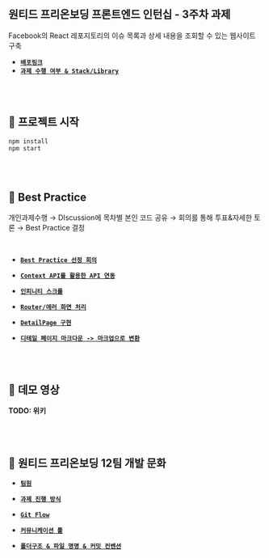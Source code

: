 ## 원티드 프리온보딩 프론트엔드 인턴십 - 3주차 과제

Facebook의 React 레포지토리의 이슈 목록과 상세 내용을 조회할 수 있는 웹사이트 구축

- [**`배포링크`**]()
- [**`과제 수행 여부 & Stack/Library`**](https://github.com/wanted-pre-onboarding-team12/pre-onboarding-11th-3-12/wiki)

<br>
<br>

## 📌 프로젝트 시작

```
npm install
npm start
```

<br>
<br>

## 📌 Best Practice

개인과제수행 → DIscussion에 목차별 본인 코드 공유 → 회의를 통해 투표&자세한 토론 → Best Practice 결정

<br>

- [**`Best Practice 선정 회의`**](https://github.com/wanted-pre-onboarding-team12/pre-onboarding-11th-3-12/wiki/Best-Practice#best-practice-%EC%84%A0%EC%A0%95-%ED%9A%8C%EC%9D%98)

- [**`Context API를 활용한 API 연동`**](https://github.com/wanted-pre-onboarding-team12/pre-onboarding-11th-3-12/wiki/Best-Practice#context-api%EB%A5%BC-%ED%99%9C%EC%9A%A9%ED%95%9C-api-%EC%97%B0%EB%8F%99)

- [**`인피니티 스크롤`**](https://github.com/wanted-pre-onboarding-team12/pre-onboarding-11th-3-12/wiki/Best-Practice#%EC%9D%B8%ED%94%BC%EB%8B%88%ED%8B%B0-%EC%8A%A4%ED%81%AC%EB%A1%A4)

- [**`Router/에러 화면 처리`**](https://github.com/wanted-pre-onboarding-team12/pre-onboarding-11th-3-12/wiki/Best-Practice#router--%EC%97%90%EB%9F%AC-%ED%99%94%EB%A9%B4-%EC%B2%98%EB%A6%AC)

- [**`DetailPage 구현`**](https://github.com/wanted-pre-onboarding-team12/pre-onboarding-11th-3-12/wiki/Best-Practice#detailpage-%EA%B5%AC%ED%98%84)

- [**`디테일 페이지 마크다운 -> 마크업으로 변환`**](https://github.com/wanted-pre-onboarding-team12/pre-onboarding-11th-3-12/wiki/Best-Practice#%EB%94%94%ED%85%8C%EC%9D%BC-%ED%8E%98%EC%9D%B4%EC%A7%80-%EB%A7%88%ED%81%AC%EB%8B%A4%EC%9A%B4---%EB%A7%88%ED%81%AC%EC%97%85%EC%9C%BC%EB%A1%9C-%EB%B3%80%ED%99%98)

<br>
<br>

## 📌 데모 영상

**TODO: 위키**

<br>
<br>

## 📌 원티드 프리온보딩 12팀 개발 문화

- [**`팀원`**](https://github.com/wanted-pre-onboarding-team12/pre-onboarding-11th-3-12/wiki/%EC%9B%90%ED%8B%B0%EB%93%9C-%ED%94%84%EB%A6%AC%EC%98%A8%EB%B3%B4%EB%94%A9-12%ED%8C%80#team)

- [**`과제 진행 방식`**](https://github.com/wanted-pre-onboarding-team12/pre-onboarding-11th-3-12/wiki/%EC%9B%90%ED%8B%B0%EB%93%9C-%ED%94%84%EB%A6%AC%EC%98%A8%EB%B3%B4%EB%94%A9-12%ED%8C%80#%EA%B3%BC%EC%A0%9C-%EC%A7%84%ED%96%89-%EB%B0%A9%EC%8B%9D)

- [**`Git Flow`**](https://github.com/wanted-pre-onboarding-team12/pre-onboarding-11th-3-12/wiki/%EC%9B%90%ED%8B%B0%EB%93%9C-%ED%94%84%EB%A6%AC%EC%98%A8%EB%B3%B4%EB%94%A9-12%ED%8C%80#git-flow)

- [**`커뮤니케이션 툴`**](https://github.com/wanted-pre-onboarding-team12/pre-onboarding-11th-3-12/wiki/%EC%9B%90%ED%8B%B0%EB%93%9C-%ED%94%84%EB%A6%AC%EC%98%A8%EB%B3%B4%EB%94%A9-12%ED%8C%80#%EC%BB%A4%EB%AE%A4%EB%8B%88%EC%BC%80%EC%9D%B4%EC%85%98-%ED%88%B4)

- [**`폴더구조 & 파일 명명 & 커밋 컨벤션`**](https://github.com/wanted-pre-onboarding-team12/pre-onboarding-11th-3-12/wiki/%EC%9B%90%ED%8B%B0%EB%93%9C-%ED%94%84%EB%A6%AC%EC%98%A8%EB%B3%B4%EB%94%A9-12%ED%8C%80#%EC%BB%A8%EB%B2%A4%EC%85%98)
